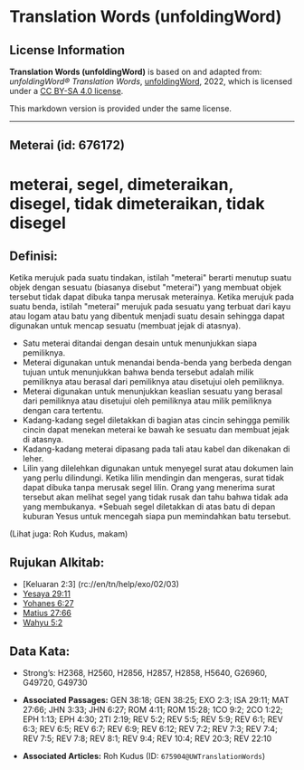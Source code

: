 # Translation Words (unfoldingWord)

## License Information

**Translation Words (unfoldingWord)** is based on and adapted from: _unfoldingWord® Translation Words_, [unfoldingWord](https://unfoldingword.org/utw), 2022, which is licensed under a [CC BY-SA 4.0 license](https://creativecommons.org/licenses/by-sa/4.0/legalcode.en).

This markdown version is provided under the same license.



--------------------------------

## Meterai (id: 676172)

meterai, segel, dimeteraikan, disegel, tidak dimeteraikan, tidak disegel
========================================================================

Definisi:
---------

Ketika merujuk pada suatu tindakan, istilah "meterai" berarti menutup suatu objek dengan sesuatu (biasanya disebut "meterai") yang membuat objek tersebut tidak dapat dibuka tanpa merusak meterainya. Ketika merujuk pada suatu benda, istilah "meterai" merujuk pada sesuatu yang terbuat dari kayu atau logam atau batu yang dibentuk menjadi suatu desain sehingga dapat digunakan untuk mencap sesuatu (membuat jejak di atasnya).

* Satu meterai ditandai dengan desain untuk menunjukkan siapa pemiliknya.
* Meterai digunakan untuk menandai benda\-benda yang berbeda dengan tujuan untuk menunjukkan bahwa benda tersebut adalah milik pemiliknya atau berasal dari pemiliknya atau disetujui oleh pemiliknya.
* Meterai digunakan untuk menunjukkan keaslian sesuatu yang berasal dari pemiliknya atau disetujui oleh pemiliknya atau milik pemiliknya dengan cara tertentu.
* Kadang\-kadang segel diletakkan di bagian atas cincin sehingga pemilik cincin dapat menekan meterai ke bawah ke sesuatu dan membuat jejak di atasnya.
* Kadang\-kadang meterai dipasang pada tali atau kabel dan dikenakan di leher.
* Lilin yang dilelehkan digunakan untuk menyegel surat atau dokumen lain yang perlu dilindungi. Ketika lilin mendingin dan mengeras, surat tidak dapat dibuka tanpa merusak segel lilin. Orang yang menerima surat tersebut akan melihat segel yang tidak rusak dan tahu bahwa tidak ada yang membukanya. \*Sebuah segel diletakkan di atas batu di depan kuburan Yesus untuk mencegah siapa pun memindahkan batu tersebut.

(Lihat juga: Roh Kudus, makam)

Rujukan Alkitab:
----------------

* \[Keluaran 2:3] (rc://en/tn/help/exo/02/03\)
* [Yesaya 29:11](https://ref.ly/Isa29:11)
* [Yohanes 6:27](https://ref.ly/John6:27)
* [Matius 27:66](https://ref.ly/Matt27:66)
* [Wahyu 5:2](https://ref.ly/Rev5:2)

Data Kata:
----------

* Strong’s: H2368, H2560, H2856, H2857, H2858, H5640, G26960, G49720, G49730

* **Associated Passages:** GEN 38:18; GEN 38:25; EXO 2:3; ISA 29:11; MAT 27:66; JHN 3:33; JHN 6:27; ROM 4:11; ROM 15:28; 1CO 9:2; 2CO 1:22; EPH 1:13; EPH 4:30; 2TI 2:19; REV 5:2; REV 5:5; REV 5:9; REV 6:1; REV 6:3; REV 6:5; REV 6:7; REV 6:9; REV 6:12; REV 7:2; REV 7:3; REV 7:4; REV 7:5; REV 7:8; REV 8:1; REV 9:4; REV 10:4; REV 20:3; REV 22:10
* **Associated Articles:** Roh Kudus (ID: `675904@UWTranslationWords`)

